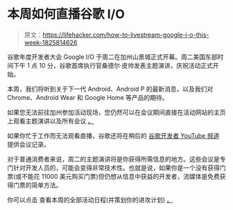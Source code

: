 # 本周如何直播谷歌 I/O

> 原文：<https://lifehacker.com/how-to-livestream-google-i-o-this-week-1825814626>

谷歌年度开发者大会 Google I/O 于周二在加州山景城正式开幕。周二美国东部时间下午 1 点 10 分，谷歌首席执行官桑德尔·皮帅发表主题演讲，庆祝活动正式开始。



本周，我们将听到关于下一代 Android、Android P 的最新消息，以及我们对 Chrome、Android Wear 和 Google Home 等产品的期待。

如果您无法前往加州参加活动现场，您仍然可以在会议期间直接在活动网站的主页 上观看主题演讲以及所有会议 [。](https://events.google.com/io/)

如果你忙于工作而无法观看直播，谷歌还将在稍后的 [谷歌开发者 YouTube 频道](https://www.youtube.com/user/GoogleDevelopers) 提供会议记录。

对于普通消费者来说，周二的主题演讲将是你获得所需信息的地方。这些会议是专门针对开发人员的，可能会变得非常技术性。也就是说，如果你是一个没有获得门票(或不能花 11000 美元购买门票)但仍想从信息中获益的开发者，流媒体是免费获得门票的简单方法。

你可以点击 查看本周的全部活动日程(并策划你的进攻计划) [。](https://events.google.com/io/schedule/?section=may-8)